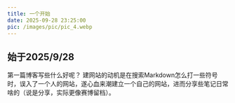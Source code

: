```yaml
---
title: 一个开始
date: 2025-09-28 23:25:00
pic: /images/pic/pic_4.webp
---
```

## 始于2025/9/28
  第一篇博客写些什么好呢？
  建网站的动机是在搜索Markdown怎么打一些符号时，误入了一个人的网站，遂心血来潮建立一个自己的网站，进而分享些笔记日常啥的（说是分享，实际更像赛博留档）。